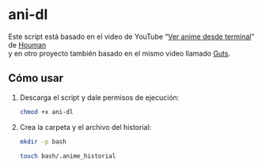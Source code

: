 # ani-dl

Este script está basado en el video de YouTube “[Ver anime desde terminal](https://www.youtube.com/watch?v=IHDqzGno4Y4)” de [Houman](https://houmanr.xyz/)  
y en otro proyecto también basado en el mismo video llamado [Guts](https://github.com/danifreflow/Guts).

## Cómo usar

1. Descarga el script y dale permisos de ejecución:
   ```bash
   chmod +x ani-dl
2. Crea la carpeta y el archivo del historial:
    ```bash
    mkdir -p bash
    ```
    ```bash
    touch bash/.anime_historial
